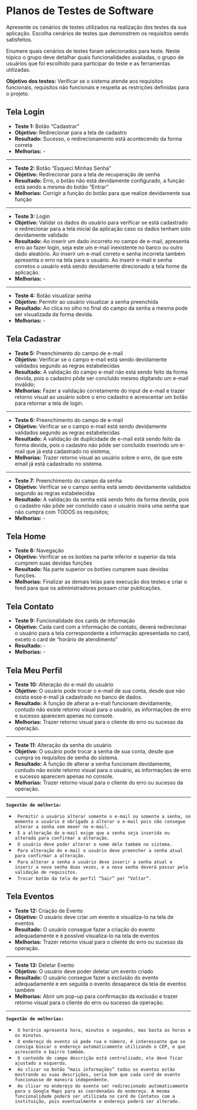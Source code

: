 # Planos de Testes de Software

Apresente os cenários de testes utilizados na realização dos testes da sua aplicação. Escolha cenários de testes que demonstrem os requisitos sendo satisfeitos.

Enumere quais cenários de testes foram selecionados para teste. Neste tópico o grupo deve detalhar quais funcionalidades avaliadas, o grupo de usuários que foi escolhido para participar do teste e as ferramentas utilizadas.
 
**Objetivo dos testes:** Verificar se o sistema atende aos requisitos funcionais, requisitos não funcionais e respeita as restrições definidas para o projeto.


## Tela Login
- **Teste 1:** Botão “Cadastrar”
- **Objetivo:** Redirecionar para a tela de cadastro
- **Resultado:** Sucesso, o redirecionamento está acontecendo da forma correta
- **Melhorias:** - 
_______________________________________
- **Teste 2:** Botão “Esqueci Minhas Senha”
- **Objetivo:** Redirecionar para a tela de recuperação de senha
- **Resultado:** Erro, o botão não está devidamente configurado, a função está sendo a mesma do botão “Entrar”
- **Melhorias:** Corrigir a função do botão para que realize devidamente sua função
________________________________________
- **Teste 3:** Login
- **Objetivo:** Validar os dados do usuário para verificar se está cadastrado e redirecionar para a tela inicial da aplicação caso os dados tenham sido devidamente validado
- **Resultado:** Ao inserir um dado incorreto no campo de e-mail, apresenta erro ao fazer login, seja este um e-mail inexistente no banco ou outro dado aleatório.
Ao inserir um e-mail correto e senha incorreta também apresenta o erro na tela para o usuário.
Ao inserir e-mail e senha corretos o usuário está sendo devidamente direcionado a tela home da aplicação.
- **Melhorias:** - 
________________________________________
- **Teste 4:** Botão visualizar senha
- **Objetivo:** Permitir ao usuário visualizar a senha preenchida
- **Resultado:** Ao clica no olho no final do campo da senha a mesma pode ser visualizada da forma devida.
- **Melhorias:** - 

## Tela Cadastrar
- **Teste 5:** Preenchimento do campo de e-mail
- **Objetivo:** Verificar se o campo e-mail está sendo devidamente validados segundo as regras estabelecidas
- **Resultado:** A validação do campo e-mail não está sendo feito da forma devida, pois o cadastro pôde ser concluído mesmo digitando um e-mail inválido;
- **Melhorias:** Fazer a validação corretamente do input de e-mail e trazer retorno visual ao usuário sobre o erro cadastro e acrescentar um botão para retornar a tela de login. 
________________________________________
- **Teste 6:** Preenchimento do campo de e-mail
- **Objetivo:** Verificar se o campo e-mail está sendo devidamente validados segundo as regras estabelecidas
- **Resultado:** A validação de duplicidade de e-mail está sendo feito da forma devida, pois o cadastro não pôde ser concluído inserindo um e-mail que já está cadastrado no sistema;
- **Melhorias:** Trazer retorno visual ao usuário sobre o erro, de que este email já está cadastrado no sistema.
________________________________________
- **Teste 7:** Preenchimento do campo da senha 
- **Objetivo:** Verificar se o campo senha está sendo devidamente validados segundo as regras estabelecidas
- **Resultado:** A validação da senha está sendo feito da forma devida, pois o cadastro não pôde ser concluído caso o usuário insira uma senha que não cumpra com TODOS os requisitos;
- **Melhorias:** -


## Tela Home
- **Teste 8:** Navegação
- **Objetivo:** Verificar se os botões na parte inferior e superior da tela cumprem suas devidas funções
- **Resultado:** Na parte superior os botões cumprem suas devidas funções.
- **Melhorias:** Finalizar as demais telas para execução dos testes e criar o feed para que os administradores possam criar publicações.

## Tela Contato
- **Teste 9:** Funcionalidade dos cards de informação
- **Objetivo:** Cada card com a informação de contato, deverá redirecionar o usuário para a tela correspondente a informação apresentada no card, exceto o card de “horário de atendimento”
- **Resultado:** -
- **Melhorias:** -

## Tela Meu Perfil
- **Teste 10:** Alteração do e-mail do usuário
- **Objetivo:** O usuário pode trocar o e-mail de sua conta, desde que não exista esse e-mail já cadastrado no banco de dados.
- **Resultado:** A função de alterar a e-mail funcionam devidamente, contudo não existe retorno visual para o usuário, as informações de erro e sucesso aparecem apenas no console.
- **Melhorias:** Trazer retorno visual para o cliente do erro ou sucesso da operação.
________________________________________
- **Teste 11:** Alteração da senha do usuário
- **Objetivo:** O usuário pode trocar a senha de sua conta, desde que cumpra os requisitos de senha do sistema.
- **Resultado:** A função de alterar a senha funcionam devidamente, contudo não existe retorno visual para o usuário, as informações de erro e sucesso aparecem apenas no console.
- **Melhorias:** Trazer retorno visual para o cliente do erro ou sucesso da operação.
________________________________________
**`Sugestão de melhoria:`**
- ` Permitir o usuário alterar somente o e-mail ou somente a senha, no momento o usuário é obrigado a alterar o e-mail pois não consegue alterar a senha sem mexer no e-mail.`
- ` E a alteração do e-mail exige que a senha seja inserida ou alterada para confirmar a alteração.`
- ` O usuário deve poder alterar o nome dele também no sistema.`
- ` Para alteração do e-mail o usuário deve preencher a senha atual para confirmar a alteração.`
- ` Para alterar a senha o usuário deve inserir a senha atual e inserir a nova senha duas vezes, e a nova senha deverá passar pela validação de requisitos.`
- ` Trocar botão da tela de perfil “Sair” por “Voltar”.`

## Tela Eventos
- **Teste 12:** Criação de Evento 
- **Objetivo:** O usuário deve criar um evento e visualiza-lo na tela de eventos
- **Resultado:** O usuário consegue fazer a criação do evento adequadamente e é possível visualiza-lo na tela de eventos
- **Melhorias:** Trazer retorno visual para o cliente do erro ou sucesso da operação.
________________________________________
- **Teste 13:** Deletar Evento 
- **Objetivo:** O usuário deve poder deletar um evento criado 
- **Resultado:** O usuário consegue fazer a exclusão do evento adequadamente e em seguida o evento desaparece da tela de eventos também
- **Melhorias:** Abrir um pop-up para confirmação da exclusão e trazer retorno visual para o cliente do erro ou sucesso da operação.
________________________________________
**`Sugestão de melhorias:`**
- ` O horário apresenta hora, minutos e segundos, mas basta as horas e os minutos.`
- ` O endereço do evento só pede rua e número, é interessante que se consiga buscar o endereço automaticamente utilizando o CEP, e que acrescente o bairro também.`
- ` O conteúdo do campo descrição está centralizado, ele deve ficar ajustado a esquerda.`
- ` Ao clicar no botão “mais informações” todos os eventos estão mostrando as suas descrições, seria bom que cada card de evento funcionasse de maneira independente.`
- ` Ao clicar no endereço do evento ser redirecionado automaticamente para o Google Maps para as coordenadas do endereço. A mesma funcionalidade poderá ser utilizada no card de Contatos com a instituição, pois eventualmente o endereço poderá ser alterado.`

